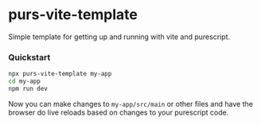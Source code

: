 # purs-vite-template

Simple template for getting up and running with vite and purescript.

### Quickstart

```bash
npx purs-vite-template my-app
cd my-app
npm run dev
```

Now you can make changes to `my-app/src/main` or other files and have the browser do live reloads based on changes to your purescript code.
